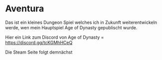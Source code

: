 # Aventura
Das ist ein kleines Dungeon Spiel welches ich in Zukunft weiterentwickeln werde, wen mein Hauptspiel Age of Dynasty gepublischt wurde.

Hier ein Link zum Discord von Age of Dynasty = https://discord.gg/tcKGMhHCeQ

Die Steam Seite folgt demnächst
